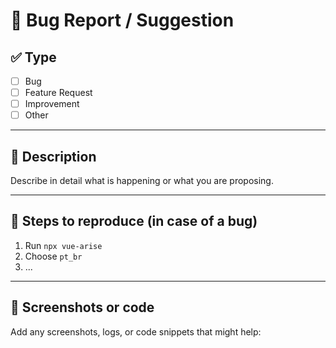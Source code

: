 # 🐛 Bug Report / Suggestion

## ✅ Type

- [ ] Bug
- [ ] Feature Request
- [ ] Improvement
- [ ] Other

---

## 🧠 Description

Describe in detail what is happening or what you are proposing.

---

## 🔁 Steps to reproduce (in case of a bug)

1. Run `npx vue-arise`
2. Choose `pt_br`
3. ...

---

## 📸 Screenshots or code

Add any screenshots, logs, or code snippets that might help:
